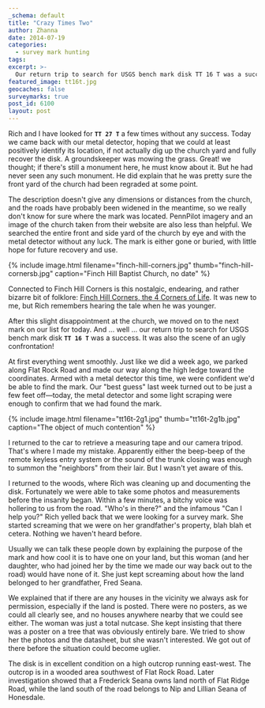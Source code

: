 ```yaml
---
_schema: default
title: "Crazy Times Two"
author: Zhanna
date: 2014-07-19
categories:
  - survey mark hunting
tags:
excerpt: >-
  Our return trip to search for USGS bench mark disk TT 16 T was a success. It was also the scene of an ugly confrontation!
featured_image: tt16t.jpg
geocaches: false
surveymarks: true
post_id: 6100
layout: post   
---
```


Rich and I have looked for **`TT 27 T`** a few times without any success. Today we came back with our metal detector, hoping that we could at least positively identify its location, if not actually dig up the church yard and fully recover the disk. A groundskeeper was mowing the grass. Great! we thought; if there's still a monument here, he must know about it. But he had never seen any such monument. He did explain that he was pretty sure the front yard of the church had been regraded at some point.

The description doesn't give any dimensions or distances from the church, and the roads have probably been widened in the meantime, so we really don't know for sure where the mark was located. PennPilot imagery and an image of the church taken from their website are also less than helpful. We searched the entire front and side yard of the church by eye and with the metal detector without any luck. The mark is either gone or buried, with little hope for future recovery and use.

{% include image.html filename="finch-hill-corners.jpg" thumb="finch-hill-cornersb.jpg" caption="Finch Hill Baptist Church, no date" %}

Connected to Finch Hill Corners is this nostalgic, endearing, and rather bizarre bit of folklore: [Finch Hill Corners, the 4 Corners of Life](/assets/docs/Four-Corners-of-Life.pdf). It was new to me, but Rich remembers hearing the tale when he was younger.

After this slight disappointment at the church, we moved on to the next mark on our list for today. And ... well ... our return trip to search for USGS bench mark disk **`TT 16 T`** was a success. It was also the scene of an ugly confrontation!

At first everything went smoothly. Just like we did a week ago, we parked along Flat Rock Road and made our way along the high ledge toward the coordinates. Armed with a metal detector this time, we were confident we'd be able to find the mark. Our "best guess" last week turned out to be just a few feet off—today, the metal detector and some light scraping were enough to confirm that we had found the mark.

{% include image.html filename="tt16t-2g1.jpg" thumb="tt16t-2g1b.jpg" caption="The object of much contention" %}

I returned to the car to retrieve a measuring tape and our camera tripod. That's where I made my mistake. Apparently either the beep-beep of the remote keyless entry system or the sound of the trunk closing was enough to summon the "neighbors" from their lair. But I wasn't yet aware of this.

I returned to the woods, where Rich was cleaning up and documenting the disk. Fortunately we were able to take some photos and measurements before the insanity began. Within a few minutes, a bitchy voice was hollering to us from the road. "Who's in there?" and the infamous "Can I help you?" Rich yelled back that we were looking for a survey mark. She started screaming that we were on her grandfather's property, blah blah et cetera. Nothing we haven't heard before.

Usually we can talk these people down by explaining the purpose of the mark and how cool it is to have one on your land, but this woman (and her daughter, who had joined her by the time we made our way back out to the road) would have none of it. She just kept screaming about how the land belonged to her grandfather, Fred Seana.

We explained that if there are any houses in the vicinity we always ask for permission, especially if the land is posted. There were no posters, as we could all clearly see, and no houses anywhere nearby that we could see either. The woman was just a total nutcase. She kept insisting that there was a poster on a tree that was obviously entirely bare. We tried to show her the photos and the datasheet, but she wasn't interested. We got out of there before the situation could become uglier.

The disk is in excellent condition on a high outcrop running east-west. The outcrop is in a wooded area southwest of Flat Rock Road. Later investigation showed that a Frederick Seana owns land north of Flat Ridge Road, while the land south of the road belongs to Nip and Lillian Seana of Honesdale.

